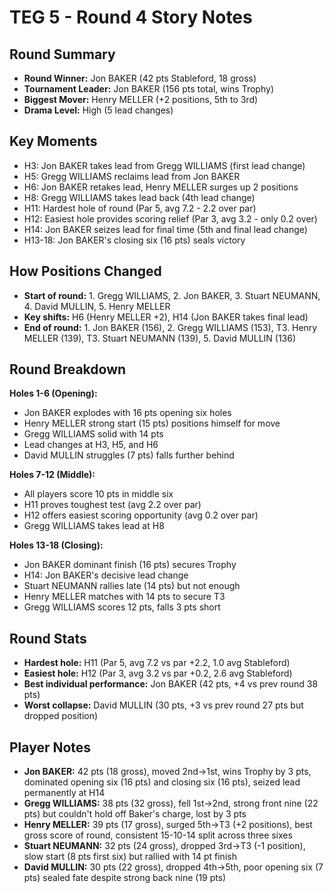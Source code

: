 # TEG 5 - Round 4 Story Notes

## Round Summary
- **Round Winner:** Jon BAKER (42 pts Stableford, 18 gross)
- **Tournament Leader:** Jon BAKER (156 pts total, wins Trophy)
- **Biggest Mover:** Henry MELLER (+2 positions, 5th to 3rd)
- **Drama Level:** High (5 lead changes)

## Key Moments
- H3: Jon BAKER takes lead from Gregg WILLIAMS (first lead change)
- H5: Gregg WILLIAMS reclaims lead from Jon BAKER
- H6: Jon BAKER retakes lead, Henry MELLER surges up 2 positions
- H8: Gregg WILLIAMS takes lead back (4th lead change)
- H11: Hardest hole of round (Par 5, avg 7.2 - 2.2 over par)
- H12: Easiest hole provides scoring relief (Par 3, avg 3.2 - only 0.2 over)
- H14: Jon BAKER seizes lead for final time (5th and final lead change)
- H13-18: Jon BAKER's closing six (16 pts) seals victory

## How Positions Changed
- **Start of round:** 1. Gregg WILLIAMS, 2. Jon BAKER, 3. Stuart NEUMANN, 4. David MULLIN, 5. Henry MELLER
- **Key shifts:** H6 (Henry MELLER +2), H14 (Jon BAKER takes final lead)
- **End of round:** 1. Jon BAKER (156), 2. Gregg WILLIAMS (153), T3. Henry MELLER (139), T3. Stuart NEUMANN (139), 5. David MULLIN (136)

## Round Breakdown
**Holes 1-6 (Opening):**
- Jon BAKER explodes with 16 pts opening six holes
- Henry MELLER strong start (15 pts) positions himself for move
- Gregg WILLIAMS solid with 14 pts
- Lead changes at H3, H5, and H6
- David MULLIN struggles (7 pts) falls further behind

**Holes 7-12 (Middle):**
- All players score 10 pts in middle six
- H11 proves toughest test (avg 2.2 over par)
- H12 offers easiest scoring opportunity (avg 0.2 over par)
- Gregg WILLIAMS takes lead at H8

**Holes 13-18 (Closing):**
- Jon BAKER dominant finish (16 pts) secures Trophy
- H14: Jon BAKER's decisive lead change
- Stuart NEUMANN rallies late (14 pts) but not enough
- Henry MELLER matches with 14 pts to secure T3
- Gregg WILLIAMS scores 12 pts, falls 3 pts short

## Round Stats
- **Hardest hole:** H11 (Par 5, avg 7.2 vs par +2.2, 1.0 avg Stableford)
- **Easiest hole:** H12 (Par 3, avg 3.2 vs par +0.2, 2.6 avg Stableford)
- **Best individual performance:** Jon BAKER (42 pts, +4 vs prev round 38 pts)
- **Worst collapse:** David MULLIN (30 pts, +3 vs prev round 27 pts but dropped position)

## Player Notes
- **Jon BAKER:** 42 pts (18 gross), moved 2nd→1st, wins Trophy by 3 pts, dominated opening six (16 pts) and closing six (16 pts), seized lead permanently at H14
- **Gregg WILLIAMS:** 38 pts (32 gross), fell 1st→2nd, strong front nine (22 pts) but couldn't hold off Baker's charge, lost by 3 pts
- **Henry MELLER:** 39 pts (17 gross), surged 5th→T3 (+2 positions), best gross score of round, consistent 15-10-14 split across three sixes
- **Stuart NEUMANN:** 32 pts (24 gross), dropped 3rd→T3 (-1 position), slow start (8 pts first six) but rallied with 14 pt finish
- **David MULLIN:** 30 pts (22 gross), dropped 4th→5th, poor opening six (7 pts) sealed fate despite strong back nine (19 pts)


